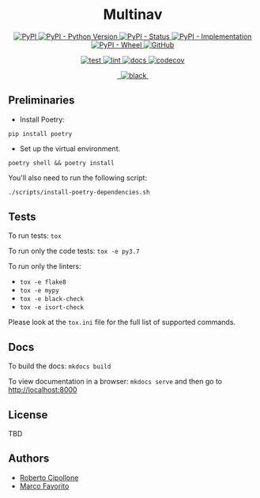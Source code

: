 <h1 align="center">
  <b>Multinav</b>
</h1>

<p align="center">
  <a href="https://pypi.org/project/multinav">
    <img alt="PyPI" src="https://img.shields.io/pypi/v/multinav">
  </a>
  <a href="https://pypi.org/project/multinav">
    <img alt="PyPI - Python Version" src="https://img.shields.io/pypi/pyversions/multinav" />
  </a>
  <a href="">
    <img alt="PyPI - Status" src="https://img.shields.io/pypi/status/multinav" />
  </a>
  <a href="">
    <img alt="PyPI - Implementation" src="https://img.shields.io/pypi/implementation/multinav">
  </a>
  <a href="">
    <img alt="PyPI - Wheel" src="https://img.shields.io/pypi/wheel/multinav">
  </a>
  <a href="https://github.com/marcofavorito/multinav/blob/master/LICENSE">
    <img alt="GitHub" src="https://img.shields.io/github/license/marcofavorito/multinav">
  </a>
</p>
<p align="center">
  <a href="">
    <img alt="test" src="https://github.com/marcofavorito/multinav/workflows/test/badge.svg">
  </a>
  <a href="">
    <img alt="lint" src="https://github.com/marcofavorito/multinav/workflows/lint/badge.svg">
  </a>
  <a href="">
    <img alt="docs" src="https://github.com/marcofavorito/multinav/workflows/docs/badge.svg">
  </a>
  <a href="https://codecov.io/gh/marcofavorito/multinav">
    <img alt="codecov" src="https://codecov.io/gh/marcofavorito/multinav/branch/master/graph/badge.svg?token=FG3ATGP5P5">
  </a>
</p>
<p align="center">
  <a href="https://img.shields.io/badge/flake8-checked-blueviolet">
    <img alt="" src="https://img.shields.io/badge/flake8-checked-blueviolet">
  </a>
  <a href="https://img.shields.io/badge/mypy-checked-blue">
    <img alt="" src="https://img.shields.io/badge/mypy-checked-blue">
  </a>
  <a href="https://img.shields.io/badge/code%20style-black-black">
    <img alt="black" src="https://img.shields.io/badge/code%20style-black-black" />
  </a>
  <a href="https://www.mkdocs.org/">
    <img alt="" src="https://img.shields.io/badge/docs-mkdocs-9cf">
  </a>
</p>


## Preliminaries

- Install Poetry:
```
pip install poetry
```

- Set up the virtual environment. 

```
poetry shell && poetry install
```

You'll also need to run the following script:
```bash 
./scripts/install-poetry-dependencies.sh
```

## Tests

To run tests: `tox`

To run only the code tests: `tox -e py3.7`

To run only the linters: 
- `tox -e flake8`
- `tox -e mypy`
- `tox -e black-check`
- `tox -e isort-check`

Please look at the `tox.ini` file for the full list of supported commands. 

## Docs

To build the docs: `mkdocs build`

To view documentation in a browser: `mkdocs serve`
and then go to [http://localhost:8000](http://localhost:8000)

## License

TBD

## Authors

- [Roberto Cipollone](https://github.com/cipollone)
- [Marco Favorito](https://marcofavorito.me/)
